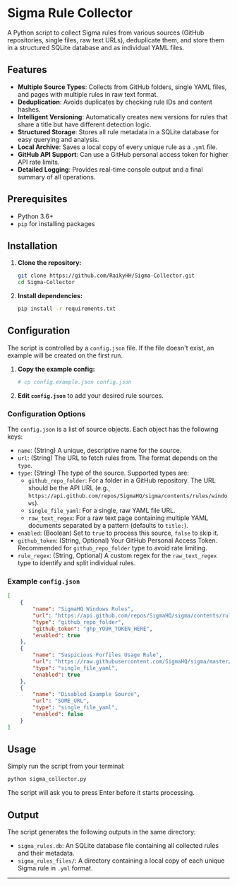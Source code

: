 # Sigma Rule Collector

A Python script to collect Sigma rules from various sources (GitHub repositories, single files, raw text URLs), deduplicate them, and store them in a structured SQLite database and as individual YAML files.

## Features

-   **Multiple Source Types**: Collects from GitHub folders, single YAML files, and pages with multiple rules in raw text format.
-   **Deduplication**: Avoids duplicates by checking rule IDs and content hashes.
-   **Intelligent Versioning**: Automatically creates new versions for rules that share a title but have different detection logic.
-   **Structured Storage**: Stores all rule metadata in a SQLite database for easy querying and analysis.
-   **Local Archive**: Saves a local copy of every unique rule as a `.yml` file.
-   **GitHub API Support**: Can use a GitHub personal access token for higher API rate limits.
-   **Detailed Logging**: Provides real-time console output and a final summary of all operations.

## Prerequisites

-   Python 3.6+
-   `pip` for installing packages

## Installation

1.  **Clone the repository:**
    ```bash
    git clone https://github.com/RaikyHH/Sigma-Collector.git
    cd Sigma-Collector
    ```

2.  **Install dependencies:**
    ```bash
    pip install -r requirements.txt
    ```

## Configuration

The script is controlled by a `config.json` file. If the file doesn't exist, an example will be created on the first run.

1.  **Copy the example config:**
    ```bash
    # cp config.example.json config.json
    ```

2.  **Edit `config.json`** to add your desired rule sources.

### Configuration Options

The `config.json` is a list of source objects. Each object has the following keys:

-   `name`: (String) A unique, descriptive name for the source.
-   `url`: (String) The URL to fetch rules from. The format depends on the `type`.
-   `type`: (String) The type of the source. Supported types are:
    -   `github_repo_folder`: For a folder in a GitHub repository. The URL should be the API URL (e.g., `https://api.github.com/repos/SigmaHQ/sigma/contents/rules/windows`).
    -   `single_file_yaml`: For a single, raw YAML file URL.
    -   `raw_text_regex`: For a raw text page containing multiple YAML documents separated by a pattern (defaults to `title:`).
-   `enabled`: (Boolean) Set to `true` to process this source, `false` to skip it.
-   `github_token`: (String, Optional) Your GitHub Personal Access Token. Recommended for `github_repo_folder` type to avoid rate limiting.
-   `rule_regex`: (String, Optional) A custom regex for the `raw_text_regex` type to identify and split individual rules.

### Example `config.json`

```json
[
    {
        "name": "SigmaHQ Windows Rules",
        "url": "https://api.github.com/repos/SigmaHQ/sigma/contents/rules/windows",
        "type": "github_repo_folder",
        "github_token": "ghp_YOUR_TOKEN_HERE",
        "enabled": true
    },
    {
        "name": "Suspicious Forfiles Usage Rule",
        "url": "https://raw.githubusercontent.com/SigmaHQ/sigma/master/rules/windows/process_creation/proc_creation_win_lolbas_forfiles.yml",
        "type": "single_file_yaml",
        "enabled": true
    },
    {
        "name": "Disabled Example Source",
        "url": "SOME_URL",
        "type": "single_file_yaml",
        "enabled": false
    }
]
```

## Usage

Simply run the script from your terminal:

```bash
python sigma_collector.py
```

The script will ask you to press Enter before it starts processing.

## Output

The script generates the following outputs in the same directory:

-   `sigma_rules.db`: An SQLite database file containing all collected rules and their metadata.
-   `sigma_rules_files/`: A directory containing a local copy of each unique Sigma rule in `.yml` format.

---
